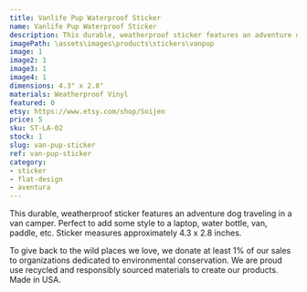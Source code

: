 ```yaml
---
title: Vanlife Pup Waterproof Sticker
name: Vanlife Pup Waterproof Sticker
description: This durable, weatherproof sticker features an adventure dog traveling in a van camper. Perfect to add some style to a laptop, water bottle, van, paddle, etc. Sticker measures approximately 4.3 x 2.8 inches. Made in USA.
imagePath: \assets\images\products\stickers\vanpup
image: 1
image2: 1
image3: 1
image4: 1
dimensions: 4.3" x 2.8"
materials: Weatherproof Vinyl
featured: 0
etsy: https://www.etsy.com/shop/Soijen
price: 5
sku: ST-LA-02
stock: 1
slug: van-pup-sticker
ref: van-pup-sticker
category:
- sticker
- flat-design
- aventura
---
```

This durable, weatherproof sticker features an adventure dog traveling in a van camper. Perfect to add some style to a laptop, water bottle, van, paddle, etc. Sticker measures approximately 4.3 x 2.8 inches.

To give back to the wild places we love, we donate at least 1% of our sales to organizations dedicated to environmental conservation. We are proud use recycled and responsibly sourced materials to create our products. Made in USA.
